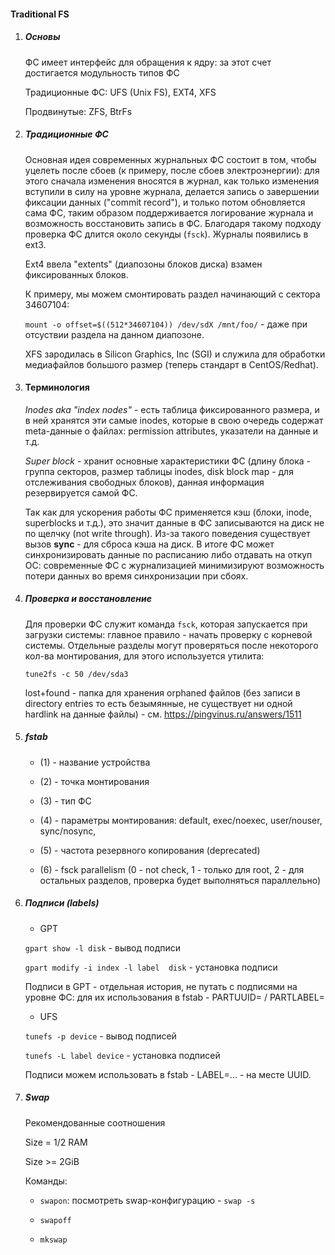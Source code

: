 #### Traditional FS

1. ##### Основы

    ФС имеет интерфейс для обращения к ядру: за этот счет достигается модульность типов ФС

    Традиционные ФС: UFS (Unix FS), EXT4, XFS

    Продвинутые: ZFS, BtrFs

2. ##### Традиционные ФС

    Основная идея современных журнальных ФС состоит в том, чтобы уцелеть после сбоев (к примеру, после сбоев электроэнергии): для этого сначала изменения вносятся в журнал, как только изменения вступили в силу на уровне журнала, делается запись о завершении фиксации данных ("commit record"), и только потом обновляется сама ФС, таким образом поддерживается логирование журнала и возможность восстановить запись в ФС. Благодаря такому подходу проверка ФС длится около секунды (`fsck`). Журналы появились в ext3.

    Ext4 ввела "extents" (диапозоны блоков диска) взамен фиксированных блоков.

    К примеру, мы можем смонтировать раздел начинающий с сектора 34607104:

    `mount -o offset=$((512*34607104)) /dev/sdX /mnt/foo/` - даже при отсуствии раздела на данном диапозоне.

    XFS зародилась в Silicon Graphics, Inc (SGI) и служила для обработки медиафайлов большого размер (теперь стандарт в CentOS/Redhat).

3. #### Терминология

    *Inodes aka "index nodes"* - есть таблица фиксированного размера, и в ней хранятся эти самые inodes, которые в свою очередь содержат meta-данные о файлах: permission attributes, указатели на данные и т.д.

    *Super block* - хранит основные характеристики ФС (длину блока - группа секторов, размер таблицы inodes, disk block map - для отслеживания свободных блоков), данная информация резервируется самой ФС.

    Так как для ускорения работы ФС применяется кэш (блоки, inode, superblocks и т.д.), это значит данные в ФС записываются на диск не по щелчку (not write through). Из-за такого поведения существует вызов **sync** - для сброса кэша на диск. В итоге ФС может синхронизировать данные по расписанию либо отдавать на откуп ОС: современные ФС c журнализацией минимизируют возможность потери данных во время синхронизации при сбоях.

4. ##### Проверка и восстановление

    Для проверки ФС служит команда `fsck`, которая запускается при загрузки системы: главное правило - начать проверку с корневой системы. Отдельные разделы могут проверяться после некоторого кол-ва монтирования, для этого используется утилита:

    `tune2fs -c 50 /dev/sda3`

    lost+found - папка для хранения orphaned файлов (без записи в directory entries то есть безымянные, не существует ни одной hardlink на данные файлы) - см. https://pingvinus.ru/answers/1511

5. ##### fstab 

    - (1) - название устройства

    - (2) - точка монтирования

    - (3) - тип ФС

    - (4) - параметры монтирования: default, exec/noexec, user/nouser, sync/nosync, 

    - (5) - частота резервного копирования (deprecated)

    - (6) - fsck parallelism (0 - not check, 1 - только для root, 2 - для остальных разделов, проверка будет выполняться параллельно)

6. ##### Подписи (labels)

    - GPT
    
    `gpart show -l disk` - вывод подписи

    `gpart modify -i index -l label  disk` - установка подписи

    Подписи в GPT - отдельная история, не путать с подписями на уровне ФС: для их использования в fstab - PARTUUID= / PARTLABEL=

    - UFS

    `tunefs -p device` - вывод подписей

    `tunefs -L label device` - установка подписей

    Подписи можем использовать в fstab - LABEL=... - на месте UUID.

7. ##### Swap

    Рекомендованные соотношения

    Size = 1/2 RAM 

    Size >= 2GiB

    Команды:

    - `swapon`: посмотреть swap-конфигурацию - `swap -s` 

    - `swapoff`

    - `mkswap`
